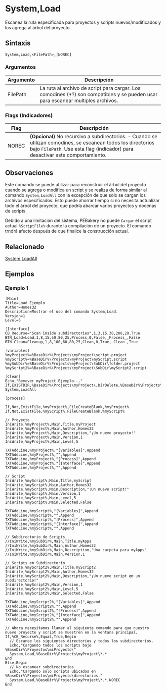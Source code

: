 # System,Load

Escanea la ruta especificada para proyectos y scripts nuevos/modificados y los agrega al árbol del proyecto.

## Sintaxis

```pebakery
System,Load,<FilePath>,[NOREC]
```

### Argumentos

| Argumento | Descripción |
| --- | --- |
| FilePath | La ruta al archivo de script para cargar. Los comodines (*?) son compatibles y se pueden usar para escanear multiples archivos. |

### Flags (Indicadores)

| Flag | Descripción |
| --- | --- |
| NOREC | **(Opcional)** No recursivo a subdirectorios. - Cuando se utilizan comodines, se escanean todos los directorios bajo `FilePath`. Use esta flag (indicador) para desactivar este comportamiento. |

## Observaciones

Este comando se puede utilizar para reconstruir el árbol del proyecto cuando se agrega o modifica un script y se realiza de forma similar al comando `System,LoadAll` con la excepción de que solo se cargan los archivos especificados. Esto puede ahorrar tiempo si no necesita actualizar todo el árbol del proyecto, que podría abarcar varios proyectos y docenas de scripts.

Debido a una limitación del sistema, PEBakery no puede `Cargar` el script actual `%ScriptFile%` durante la compilación de un proyecto. El comando trndrá afecto después de que finalice la construcción actual.

## Relacionado

[System,LoadAll](./LoadAll.md)

## Ejemplos

### Ejemplo 1

```pebakery
[Main]
Title=Load Ejemplo
Author=Homes32
Description=Mostrar el uso del comando System,Load.
Version=1
Level=5

[Interface]
CB_Recurse="Scan inside subdirectories",1,3,15,30,200,20,True
BTN_Load=Load,1,8,15,60,80,25,Process,0,False,_Process_,False
BTN_Clean=Cleanup,1,8,100,60,80,25,Clean,0,True,_Clean_,True

[variables]
%myProject%=%BaseDir%\Projects\myProject\script.project
%myScript%=%BaseDir%\Projects\myProject\myScript.script
%mySubDir%=%BaseDir%\Projects\myProject\SubDir\folder.project
%myScript2%=%BaseDir%\Projects\myProject\SubDir\myScript2.script

[Clean]
Echo,"Remover myProject Ejemplo..."
If,EXISTDIR,%BaseDir%\Projects\myProject\,DirDelete,%BaseDir%\Projects\myProject\
System,LoadAll

[process]

If,Not,ExistFile,%myProject%,FileCreateBlank,%myProject%
If,Not,ExistFile,%myScript%,FileCreateBlank,%myScript%

// Proyecto
IniWrite,%myProject%,Main,Title,myProject
IniWrite,%myProject%,Main,Author,Homes32
IniWrite,%myProject%,Main,Description,"¡Un nuevo proyecto!"
IniWrite,%myProject%,Main,Version,1
IniWrite,%myProject%,Main,Level,5

TXTAddLine,%myProject%,"[Variables]",Append
TXTAddLine,%myProject%,"",Append
TXTAddLine,%myProject%,"[Process]",Append
TXTAddLine,%myProject%,"[Interface]",Append
TXTAddLine,%myProject%,"",Append

// Script
IniWrite,%myScript%,Main,Title,myScript
IniWrite,%myScript%,Main,Author,Homes32
IniWrite,%myScript%,Main,Description,"¡Un nuevo script!"
IniWrite,%myScript%,Main,Version,1
IniWrite,%myScript%,Main,Level,5
IniWrite,%myScript%,Main,Selected,False

TXTAddLine,%myScript%,"[Variables]",Append
TXTAddLine,%myScript%,"",Append
TXTAddLine,%myScript%,"[Process]",Append
TXTAddLine,%myScript%,"[Interface]",Append
TXTAddLine,%myScript%,"",Append

// Subdirectorio de Scripts
//IniWrite,%mySubDir%,Main,Title,myApps
//IniWrite,%mySubDir%,Main,Author,Homes32
//IniWrite,%mySubDir%,Main,Description,"Una carpeta para myApps"
//IniWrite,%mySubDir%,Main,Version,1

// Scripts en Subdirectorio
IniWrite,%myScript2%,Main,Title,myScript2
IniWrite,%myScript2%,Main,Author,Homes32
IniWrite,%myScript2%,Main,Description,"¡Un nuevo script en un subdirectorio!"
IniWrite,%myScript2%,Main,Version,1
IniWrite,%myScript2%,Main,Level,5
IniWrite,%myScript2%,Main,Selected,False

TXTAddLine,%myScript2%,"[Variables]",Append
TXTAddLine,%myScript2%,"",Append
TXTAddLine,%myScript2%,"[Process]",Append
TXTAddLine,%myScript2%,"[Interface]",Append
TXTAddLine,%myScript2%,"",Append

// Ahora necesitamos llamar al siguiente comando para que nuestro nuevo proyecto y script se muestren en la ventana principal.
If,%CB_Recurse%,Equal,True,Begin
  // Escanee los siguientes directorios y todos los subdirectorios.
  Echo,"Cargando todos los scripts bajo %BaseDir%\Proyectos\miProyecto\"
  System,Load,%BaseDir%\Projects\myProject\*.*
End
Else,Begin
  // No escanear subdirectorios
  Echo,"Cargando solo scripts ubicados en %BaseDir%\Proyectos\miProyecto\directorios."
  System,Load,%BaseDir%\Projects\myProject\*.*,NOREC
End
```
